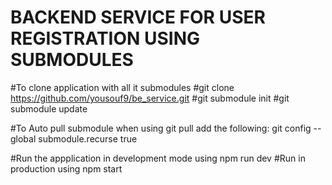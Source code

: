 # BACKEND SERVICE FOR USER REGISTRATION USING SUBMODULES

#To clone application with all it submodules
#git clone https://github.com/yousouf9/be_service.git
#git submodule init
#git submodule update

#To Auto pull submodule when using git pull add the following:
git config --global submodule.recurse true

#Run the appplication in development mode using npm run dev
#Run in production using npm start
